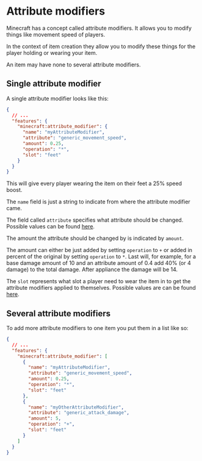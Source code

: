 # Attribute modifiers

Minecraft has a concept called attribute modifiers. It allows you to modify things like movement
speed of players.

In the context of item creation they allow you to modify these things for the player holding or
wearing your item.

An item may have none to several attribute modifiers.

## Single attribute modifier

A single attribute modifier looks like this:

```json
{
  // ...
  "features": {
    "minecraft:attribute_modifier": {
      "name": "myAttributeModifier",
      "attribute": "generic_movement_speed",
      "amount": 0.25,
      "operation": "*",
      "slot": "feet"
    }
  }
}
```

This will give every player wearing the item on their feet a 25% speed boost.

The `name` field is just a string to indicate from where the attribute modifier came.

The field called `attribute` specifies what attribute should be changed. Possible values can be
found [here](https://liquip.github.io/docs-en/reference/types.html#attribute).

The amount the attribute should be changed by is indicated by `amount`.

The amount can either be just added by setting `operation` to `+` or added in percent of the
original by setting `operation` to `*`. Last will, for example, for a base damage amount of 10 and
an attribute amount of 0.4 add 40% (or 4 damage) to the total damage. After appliance the damage
will be 14.

The `slot` represents what slot a player need to wear the item in to get the attribute modifiers
applied to themselves. Possible values are can be found
[here](https://liquip.github.io/docs-en/reference/types.html#slot).

## Several attribute modifiers

To add more attribute modifiers to one item you put them in a list like so:

```json
{
  // ...
  "features": {
    "minecraft:attribute_modifier": [
      {
        "name": "myAttributeModifier",
        "attribute": "generic_movement_speed",
        "amount": 0.25,
        "operation": "*",
        "slot": "feet"
      },
      {
        "name": "myOtherAttributeModifier",
        "attribute": "generic_attack_damage",
        "amount": 5,
        "operation": "+",
        "slot": "feet"
      }
    ]
  }
}
```